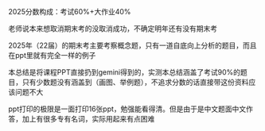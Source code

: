 2025分数构成：考试60%+大作业40%

老师说本来想取消期末考的没取消成功，不确定明年还有没有期末考

2025年（22届）的期末考主要考察概念题，只有一道自底向上分析的题目，而且在ppt里就有完全一样的例子

本总结是将课程PPT直接扔到gemini得到的，实测本总结涵盖了考试90%的题目，只有少数题没有涵盖到（画图、举例题），不追求分数的话直接带这份资料应该问题不大

ppt打印的极限是一面打印16张ppt，勉强能看得清。但是由于是中文题面中文作答，加上有很多专有名词，实际用起来有点困难
